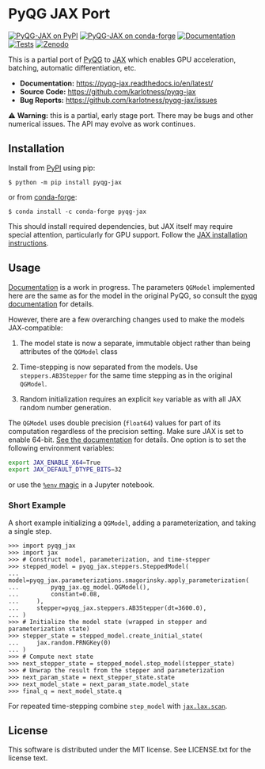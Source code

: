 # PyQG JAX Port

[![PyQG-JAX on PyPI](https://img.shields.io/pypi/v/pyqg-jax)][pypi]
[![PyQG-JAX on conda-forge](https://img.shields.io/conda/vn/conda-forge/pyqg-jax.svg)][condaforge]
[![Documentation](https://readthedocs.org/projects/pyqg-jax/badge/?version=latest)][docs]
[![Tests](https://github.com/karlotness/pyqg-jax/actions/workflows/test.yml/badge.svg)][tests]
[![Zenodo](https://zenodo.org/badge/523137021.svg)][zenodo]

This is a partial port of [PyQG](https://github.com/pyqg/pyqg) to
[JAX](https://github.com/google/jax) which enables GPU acceleration,
batching, automatic differentiation, etc.

- **Documentation:** https://pyqg-jax.readthedocs.io/en/latest/
- **Source Code:** https://github.com/karlotness/pyqg-jax
- **Bug Reports:** https://github.com/karlotness/pyqg-jax/issues

⚠️ **Warning:** this is a partial, early stage port. There may be bugs
and other numerical issues. The API may evolve as work continues.

## Installation
Install from [PyPI][pypi] using pip:
```console
$ python -m pip install pyqg-jax
```
or from [conda-forge][condaforge]:
``` console
$ conda install -c conda-forge pyqg-jax
```
This should install required dependencies, but JAX itself may require
special attention, particularly for GPU support.
Follow the [JAX installation instructions](https://github.com/google/jax#installation).

## Usage
[Documentation][docs] is a work in progress. The parameters `QGModel`
implemented here are the same as for the model in the original PyQG,
so consult the [pyqg
documentation](https://pyqg.readthedocs.io/en/latest/) for details.

However, there are a few overarching changes used to make the models
JAX-compatible:

1. The model state is now a separate, immutable object rather than
   being attributes of the `QGModel` class

2. Time-stepping is now separated from the models. Use
   `steppers.AB3Stepper` for the same time stepping as in the original
   `QGModel`.

3. Random initialization requires an explicit `key` variable as with
   all JAX random number generation.

The `QGModel` uses double precision (`float64`) values for part of its
computation regardless of the precision setting. Make sure JAX is set
to enable 64-bit. [See the
documentation](https://jax.readthedocs.io/en/latest/notebooks/Common_Gotchas_in_JAX.html#double-64bit-precision)
for details. One option is to set the following environment variables:
```bash
export JAX_ENABLE_X64=True
export JAX_DEFAULT_DTYPE_BITS=32
```
or use the [`%env`
magic](https://ipython.readthedocs.io/en/stable/interactive/magics.html#magic-env)
in a Jupyter notebook.

### Short Example
A short example initializing a `QGModel`, adding a parameterization,
and taking a single step.
```pycon
>>> import pyqg_jax
>>> import jax
>>> # Construct model, parameterization, and time-stepper
>>> stepped_model = pyqg_jax.steppers.SteppedModel(
...     model=pyqg_jax.parameterizations.smagorinsky.apply_parameterization(
...         pyqg_jax.qg_model.QGModel(),
...         constant=0.08,
...     ),
...     stepper=pyqg_jax.steppers.AB3Stepper(dt=3600.0),
... )
>>> # Initialize the model state (wrapped in stepper and parameterization state)
>>> stepper_state = stepped_model.create_initial_state(
...     jax.random.PRNGKey(0)
... )
>>> # Compute next state
>>> next_stepper_state = stepped_model.step_model(stepper_state)
>>> # Unwrap the result from the stepper and parameterization
>>> next_param_state = next_stepper_state.state
>>> next_model_state = next_param_state.model_state
>>> final_q = next_model_state.q
```
For repeated time-stepping combine `step_model` with
[`jax.lax.scan`](https://jax.readthedocs.io/en/latest/_autosummary/jax.lax.scan.html).

## License
This software is distributed under the MIT license. See LICENSE.txt
for the license text.

[pypi]: https://pypi.org/project/pyqg-jax
[condaforge]: https://anaconda.org/conda-forge/pyqg-jax
[docs]: https://pyqg-jax.readthedocs.io/en/latest/
[tests]: https://github.com/karlotness/pyqg-jax/actions
[zenodo]: https://zenodo.org/badge/latestdoi/523137021
